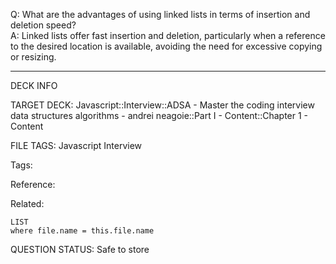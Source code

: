 Q: What are the advantages of using linked lists in terms of insertion and deletion speed?  
A: Linked lists offer fast insertion and deletion, particularly when a reference to the desired location is available, avoiding the need for excessive copying or resizing.


---

DECK INFO

TARGET DECK: Javascript::Interview::ADSA - Master the coding interview data structures algorithms - andrei neagoie::Part I - Content::Chapter 1 - Content

FILE TAGS: Javascript Interview

Tags:

Reference:

Related:

```dataview
LIST
where file.name = this.file.name
```

QUESTION STATUS: Safe to store